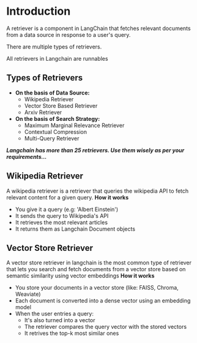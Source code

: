 # **Introduction**
A retriever is a component in LangChain that fetches relevant documents from a data source in response to a user's query.

There are multiple types of retrievers.

All retrievers in Langchain are runnables

## **Types of Retrievers**
- **On the basis of Data Source:**
    - Wikipedia Retriever
    - Vector Store Based Retriever
    - Arxiv Retriever
- **On the basis of Search Strategy:**
    - Maximum Marginal Relevance Retriever
    - Contextual Compression
    - Multi-Query Retriever

***Langchain has more than 25 retrievers. Use them wisely as per your requirements...***

## **Wikipedia Retriever**
A wikipedia retriever is a retriever that queries the wikipedia API to fetch relevant content for a given query.
**How it works**
- You give it a query (e.g: 'Albert Einstein')
- It sends the query to Wikipedia's API
- It retrieves the most relevant articles
- It returns them as Langchain Document objects

## **Vector Store Retriever**
A vector store retriever in langchain is the most common type of retriever that lets you search and fetch documents from a vector store based on semantic similarity using vector embeddings
**How it works**
- You store your documents in a vector store (like: FAISS, Chroma, Weaviate)
- Each document is converted into a dense vector using an embedding model
- When the user entries a query:
    - It's also turned into a vector
    - The retriever compares the query vector with the stored vectors
    - It retrives the top-k most similar ones